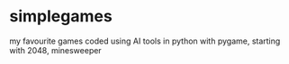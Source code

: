 # simplegames
my favourite games coded using AI tools in python with pygame, starting with 2048, minesweeper
